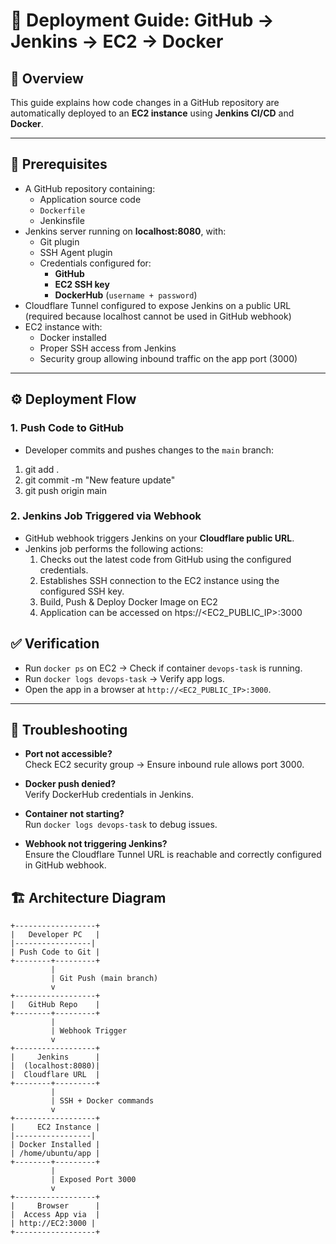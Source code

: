 # 🚀 Deployment Guide: GitHub → Jenkins → EC2 → Docker

## 📌 Overview
This guide explains how code changes in a GitHub repository are automatically deployed to an **EC2 instance** using **Jenkins CI/CD** and **Docker**.

---

## 🔑 Prerequisites
- A GitHub repository containing:
  - Application source code
  - `Dockerfile`
  - Jenkinsfile
- Jenkins server running on **localhost:8080**, with:
  - Git plugin
  - SSH Agent plugin
  - Credentials configured for:
    - **GitHub**
    - **EC2 SSH key**
    - **DockerHub** (`username + password`)
- Cloudflare Tunnel configured to expose Jenkins on a public URL (required because localhost cannot be used in GitHub webhook)
- EC2 instance with:
  - Docker installed
  - Proper SSH access from Jenkins
  - Security group allowing inbound traffic on the app port (3000)

---

## ⚙️ Deployment Flow

### 1. Push Code to GitHub
- Developer commits and pushes changes to the `main` branch:


 1. git add .
 2. git commit -m "New feature update"
 3. git push origin main


### 2. Jenkins Job Triggered via Webhook
- GitHub webhook triggers Jenkins on your **Cloudflare public URL**.
- Jenkins job performs the following actions:
  1. Checks out the latest code from GitHub using the configured credentials.
  2. Establishes SSH connection to the EC2 instance using the configured SSH key.
  3. Build, Push & Deploy Docker Image on EC2
  4. Application can be accessed on htps://<EC2_PUBLIC_IP>:3000


## ✅ Verification

- Run `docker ps` on EC2 → Check if container `devops-task` is running.
- Run `docker logs devops-task` → Verify app logs.
- Open the app in a browser at `http://<EC2_PUBLIC_IP>:3000`.

---

## 🔧 Troubleshooting

- **Port not accessible?**  
  Check EC2 security group → Ensure inbound rule allows port 3000.

- **Docker push denied?**  
  Verify DockerHub credentials in Jenkins.

- **Container not starting?**  
  Run `docker logs devops-task` to debug issues.

- **Webhook not triggering Jenkins?**  
  Ensure the Cloudflare Tunnel URL is reachable and correctly configured in GitHub webhook.


## 🏗️ Architecture Diagram

    +------------------+
    |   Developer PC   |
    |-----------------|
    | Push Code to Git |
    +--------+---------+
             |
             | Git Push (main branch)
             v
    +------------------+
    |   GitHub Repo    |
    +--------+---------+
             |
             | Webhook Trigger
             v
    +------------------+
    |     Jenkins      |
    |  (localhost:8080)|
    |  Cloudflare URL  |
    +--------+---------+
             |
             | SSH + Docker commands
             v
    +------------------+
    |     EC2 Instance |
    |-----------------|
    | Docker Installed |
    | /home/ubuntu/app |
    +--------+---------+
             |
             | Exposed Port 3000
             v
    +------------------+
    |     Browser      |
    |  Access App via  |
    | http://EC2:3000 |
    +------------------+

